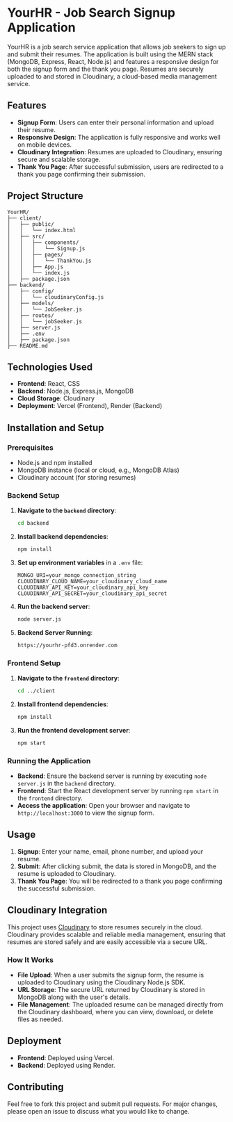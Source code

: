 
# YourHR - Job Search Signup Application

YourHR is a job search service application that allows job seekers to sign up and submit their resumes. The application is built using the MERN stack (MongoDB, Express, React, Node.js) and features a responsive design for both the signup form and the thank you page. Resumes are securely uploaded to and stored in Cloudinary, a cloud-based media management service.

## Features

- **Signup Form**: Users can enter their personal information and upload their resume.
- **Responsive Design**: The application is fully responsive and works well on mobile devices.
- **Cloudinary Integration**: Resumes are uploaded to Cloudinary, ensuring secure and scalable storage.
- **Thank You Page**: After successful submission, users are redirected to a thank you page confirming their submission.

## Project Structure

```
YourHR/
├── client/
│   ├── public/
│   │   └── index.html
│   ├── src/
│   │   ├── components/
│   │   │   └── Signup.js
│   │   ├── pages/
│   │   │   └── ThankYou.js
│   │   ├── App.js
│   │   └── index.js
│   ├── package.json
├── backend/
│   ├── config/
│   │   └── cloudinaryConfig.js
│   ├── models/
│   │   └── JobSeeker.js
│   ├── routes/
│   │   └── jobSeeker.js
│   ├── server.js
│   ├── .env
│   ├── package.json
├── README.md
```

## Technologies Used

- **Frontend**: React, CSS
- **Backend**: Node.js, Express.js, MongoDB
- **Cloud Storage**: Cloudinary
- **Deployment**: Vercel (Frontend), Render (Backend)

## Installation and Setup

### Prerequisites

- Node.js and npm installed
- MongoDB instance (local or cloud, e.g., MongoDB Atlas)
- Cloudinary account (for storing resumes)

### Backend Setup

1. **Navigate to the `backend` directory**:

   ```bash
   cd backend
   ```

2. **Install backend dependencies**:

   ```bash
   npm install
   ```

3. **Set up environment variables** in a `.env` file:

   ```plaintext
   MONGO_URI=your_mongo_connection_string
   CLOUDINARY_CLOUD_NAME=your_cloudinary_cloud_name
   CLOUDINARY_API_KEY=your_cloudinary_api_key
   CLOUDINARY_API_SECRET=your_cloudinary_api_secret
   ```

4. **Run the backend server**:

   ```bash
   node server.js
   ```

5. **Backend Server Running**:

   ```bash
   https://yourhr-pfd3.onrender.com
   ```

### Frontend Setup

1. **Navigate to the `frontend` directory**:

   ```bash
   cd ../client
   ```

2. **Install frontend dependencies**:

   ```bash
   npm install
   ```

3. **Run the frontend development server**:

   ```bash
   npm start
   ```

### Running the Application

- **Backend**: Ensure the backend server is running by executing `node server.js` in the `backend` directory.
- **Frontend**: Start the React development server by running `npm start` in the `frontend` directory.
- **Access the application**: Open your browser and navigate to `http://localhost:3000` to view the signup form.

## Usage

1. **Signup**: Enter your name, email, phone number, and upload your resume.
2. **Submit**: After clicking submit, the data is stored in MongoDB, and the resume is uploaded to Cloudinary.
3. **Thank You Page**: You will be redirected to a thank you page confirming the successful submission.

## Cloudinary Integration

This project uses [Cloudinary](https://cloudinary.com/) to store resumes securely in the cloud. Cloudinary provides scalable and reliable media management, ensuring that resumes are stored safely and are easily accessible via a secure URL.

### How It Works

- **File Upload**: When a user submits the signup form, the resume is uploaded to Cloudinary using the Cloudinary Node.js SDK.
- **URL Storage**: The secure URL returned by Cloudinary is stored in MongoDB along with the user's details.
- **File Management**: The uploaded resume can be managed directly from the Cloudinary dashboard, where you can view, download, or delete files as needed.

## Deployment

- **Frontend**: Deployed using Vercel.
- **Backend**: Deployed using Render.


## Contributing

Feel free to fork this project and submit pull requests. For major changes, please open an issue to discuss what you would like to change.




